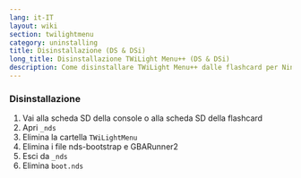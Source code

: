 ```yaml
---
lang: it-IT
layout: wiki
section: twilightmenu
category: uninstalling
title: Disinstallazione (DS & DSi)
long_title: Disinstallazione TWiLight Menu++ (DS & DSi)
description: Come disinstallare TWiLight Menu++ dalle flashcard per Nintendo DSi o DS
---
```


### Disinstallazione
1. Vai alla scheda SD della console o alla scheda SD della flashcard
1. Apri `_nds`
1. Elimina la cartella `TWiLightMenu`
1. Elimina i file nds-bootstrap e GBARunner2
1. Esci da `_nds`
1. Elimina `boot.nds`
